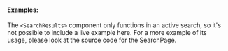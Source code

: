 #### Examples:

The `<SearchResults>` component only functions in an active search, so it's not possible to include a live example here. For a more example of its usage, please look at the source code for the SearchPage.
